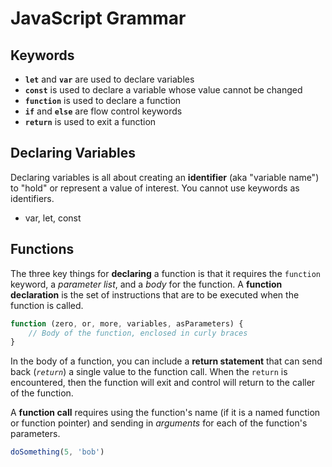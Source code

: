 # JavaScript Grammar

## Keywords

- **`let`** and **`var`** are used to declare variables
- **`const`** is used to declare a variable whose value cannot be changed
- **`function`** is used to declare a function
- **`if`** and **`else`** are flow control keywords
- **`return`** is used to exit a function

## Declaring Variables

Declaring variables is all about creating an **identifier** (aka "variable name") to "hold" or represent a value of interest. You cannot use keywords as identifiers.

- var, let, const

## Functions

The three key things for **declaring** a function is that it requires the `function` keyword, a *parameter list*, and a *body* for the function. A **function declaration** is the set of instructions that are to be executed when the function is called.

```js
function (zero, or, more, variables, asParameters) {
    // Body of the function, enclosed in curly braces
}
```

In the body of a function, you can include a **return statement** that can send back (*`return`*) a single value to the function call. When the `return` is encountered, then the function will exit and control will return to the caller of the function.

A **function call** requires using the function's name (if it is a named function or function pointer) and sending in *arguments* for each of the function's parameters.

```js
doSomething(5, 'bob')
```

